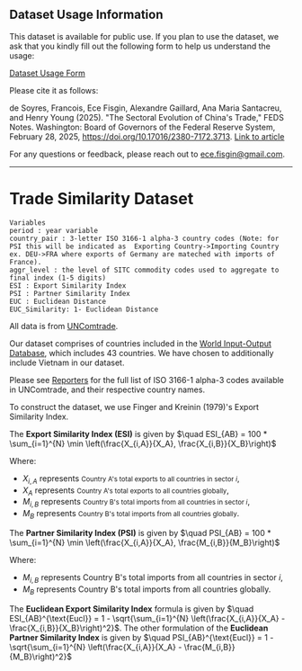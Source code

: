 ## Dataset Usage Information

This dataset is available for public use. If you plan to use the dataset, we ask that you kindly fill out the following form to help us understand the usage:

[Dataset Usage Form](https://docs.google.com/forms/d/e/1FAIpQLSdjSekVJt4WR-rVTtPl_DAwa4muYZdssoQJIs2bh1kHteojcA/viewform?usp=header)

Please cite it as follows:

de Soyres, Francois, Ece Fisgin, Alexandre Gaillard, Ana Maria Santacreu, and Henry Young (2025). "The Sectoral Evolution of China's Trade," FEDS Notes. Washington: Board of Governors of the Federal Reserve System, February 28, 2025, https://doi.org/10.17016/2380-7172.3713. [Link to article](https://www.federalreserve.gov/econres/notes/feds-notes/the-sectoral-evolution-of-chinas-trade-20250228.html)

For any questions or feedback, please reach out to ece.fisgin@gmail.com.


---


# Trade Similarity Dataset

```
Variables
period : year variable
country_pair : 3-letter ISO 3166-1 alpha-3 country codes (Note: for PSI this will be indicated as  Exporting Country->Importing Country ex. DEU->FRA where exports of Germany are mateched with imports of France).
aggr_level : the level of SITC commodity codes used to aggregate to final index (1-5 digits)
ESI : Export Similarity Index
PSI : Partner Similarity Index
EUC : Euclidean Distance 
EUC_Similarity: 1- Euclidean Distance
```

All data is from [UNComtrade](https://comtradeplus.un.org/). 

Our dataset comprises of countries included in the [World Input-Output Database](https://www.rug.nl/ggdc/valuechain/wiod/?lang=en), which includes 43 countries. We have chosen to additionally include Vietnam in our dataset.

Please see [Reporters](https://comtradeapi.un.org/files/v1/app/reference/Reporters.json) for the full list of ISO 3166-1 alpha-3 codes available in UNComtrade, and their respective country names.


To construct the dataset, we use Finger and Kreinin (1979)'s Export Similarity Index. 

The **Export Similarity Index (ESI)** is given by   $\quad ESI_{AB} = 100 * \sum_{i=1}^{N} \min \left(\frac{X_{i,A}}{X_A}, \frac{X_{i,B}}{X_B}\right)$

Where:
- $X_{i,A}$ represents <small>Country A's total exports to all countries in sector $i$</small>,
- $X_A$ represents <small>Country A's total exports to all countries globally</small>,
- $M_{i,B}$ represents <small>Country B's total imports from all countries in sector $i$</small>,
- $M_B$ represents <small>Country B's total imports from all countries globally</small>.


The **Partner Similarity Index (PSI)** is given by   $\quad  PSI_{AB} = 100 * \sum_{i=1}^{N} \min \left(\frac{X_{i,A}}{X_A}, \frac{M_{i,B}}{M_B}\right)$

Where:
- $M_{i,B}$ represents Country B's total imports from all countries in sector $i$,
- $M_B$ represents Country B's total imports from all countries globally.

The **Euclidean Export Similarity Index** formula is given by $\quad ESI_{AB}^{\text{Eucl}} = 1 - \sqrt{\sum_{i=1}^{N} \left(\frac{X_{i,A}}{X_A} - \frac{X_{i,B}}{X_B}\right)^2}$. The other formulation of the **Euclidean Partner Similarity Index** is given by  $\quad PSI_{AB}^{\text{Eucl}} = 1 - \sqrt{\sum_{i=1}^{N} \left(\frac{X_{i,A}}{X_A} - \frac{M_{i,B}}{M_B}\right)^2}$


